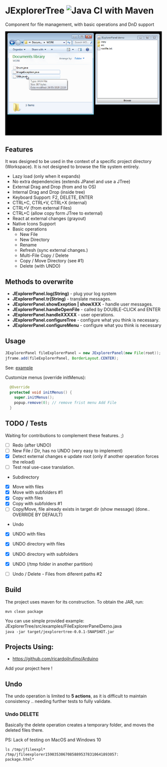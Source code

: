 # JExplorerTree ![Java CI with Maven](https://github.com/ricardojlrufino/JExplorerTree/workflows/Java%20CI%20with%20Maven/badge.svg)
Component for file management, with basic operations and DnD support

![Diagram](./docs/demo.gif)

## Features

It was designed to be used in the context of a specific project directory (Workspace). It is not designed to browse the file system entirely.

- Lazy load (only when it expands)
- No extra dependencies (extends JPanel and use a JTree)
- External Drag and Drop (from and to OS)
- Internal Drag and Drop (inside tree)
- Keyboard Support: F2, DELETE, ENTER
- CTRL+C, CTRL+V, CTRL+X (internal)
- CTRL+V (from external Files)
- CTRL+C (allow copy form JTree to external)
- React at external changes (grayout)
- Native Icons Support 
- Basic operations  
  - New File
  - New Directory
  - Rename
  - Refresh (sync external changes.)
  - Multi-File Copy / Delete
  - Copy / Move Directory (see #1)
  - Delete (with UNDO)


## Methods to overwrite

- **JExplorerPanel.log(String)** - plug your log system
- **JExplorerPanel.tr(String)** - translate messages.
- **JExplorerPanel.showExeption | showXXX** - handle user messages.
- **JExplorerPanel.handleOpenFile** - called by DOUBLE-CLICK and ENTER
- **JExplorerPanel.handleXXXXX** - user operations.
- **JExplorerPanel.configureTree** - configure what you think is necessary.
- **JExplorerPanel.configureMenu** - configure what you think is necessary


## Usage

```java
JExplorerPanel fileExplorerPanel = new JExplorerPanel(new File(root));
jframe.add(fileExplorerPanel, BorderLayout.CENTER);
```

See: [example](src/examples/FileExplorerPanelDemo.java)

Customize menus (override initMenus):

```java
  @Override
  protected void initMenus() {
    super.initMenus();
    popup.remove(0); // remove frist menu Add File
  }
```

## TODO / Tests

Waiting for contributions to complement these features. ;)

- [ ] Redo (after UNDO)
- [ ] New File / Dir, has no UNDO (very easy to implement)
- [x] Detect external changes e update root (only if another operation forces the reload)
- [ ] Test real use-case translation.
- Subdirectory
- [x] Move with files
- [x] Move with subfolders #1
- [x] Copy with files
- [x] Copy with subfolders #1
- [ ] Copy/Move, file already exists in target dir (show message) (done.. OVERRIDE BY DEFAULT)
- Undo
- [x] UNDO with files
- [x] UNDO directory with files
- [x] UNDO directory with subfolders
- [x] UNDO (/tmp folder in another partition)
- [ ] Undo / Delete - Files from diferent paths #2


## Build

The project uses maven for its construction. To obtain the JAR, run:

```
mvn clean package
```

You can use simple provided example:
JExplorerTree/src/examples/FileExplorerPanelDemo.java  
`java -jar target/jexplorertree-0.0.1-SNAPSHOT.jar`

## Projects Using:

- https://github.com/ricardojlrufino/Arduino

Add your project here !


## Undo

The undo operation is limited to **5 actions**, as it is difficult to maintain consistency .. needing further tests to fully validate.

### Undo DELETE

Basically the delete operation creates a temporary folder, and moves the deleted files there.

PS: Lack of testing on MacOS and Windows 10

```
ls /tmp/jfileexpl*
/tmp/jfileexplorer15903530670858895378310641893057:
package.html*

```



